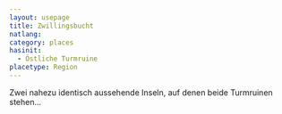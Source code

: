 ```yaml
---
layout: usepage
title: Zwillingsbucht
natlang:
category: places
hasinit:
  - Östliche Turmruine
placetype: Region
---
```


Zwei nahezu identisch aussehende Inseln, auf denen beide Turmruinen stehen...